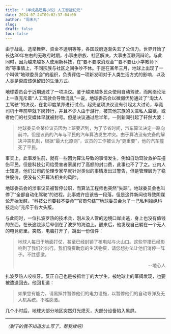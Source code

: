 ```yaml
---
title: "（半成品短篇小说）人工智能纪元"
date: 2024-07-24T09:02:37-04:00
author: "周未凡"
slug:
draft: false
toc: false
---
```

<p>由于战乱、选举舞弊、资金不透明等等，各国政府逐渐失去了公信力。世界开始了长达30年左右的无政府时期，小事由宗族、社区解决，大事由互联网辩论。与此同时，因为越来越多人使用新科技，在“要不要取消现金”“要不要让小学教师下岗”等事情上，不同宗族与社区之间争吵不休。于是在某年三月，地球上出现了一个叫做“地球委员会”的组织，负责评估一项新发明对于人类生活方式的影响，以及人类是否应该保留旧的生活方式。</p>

<p>地球委员会于近期通过了一项决议。鉴于越来越多民众使用自动驾驶，而网络论坛上一直充斥着“人工驾驶会导致混乱”一说，地球委员会以微弱优势通过了“淘汰人工驾驶”的决议，在北印度某邦进行试点。起先这项决议没有引起太大讨论，毕竟司机十年前早就下岗转行，并且不少人由于游行，被其他宗族的关进私人监狱，或者他们的社交媒体早就被封号。但是决议通过后半年，一则新闻引起了轩然大波：</p>

<p><blockquote>地球委员会某位议员因为上班要迟到，为了节省时间，汽车算法决定一路向前冲。但是议员的汽车与平民的汽车算法发生冲突。由于算法没有完备的解决冲突机制，根据“最大化原则”，议员的工作被认为“更重要”，他的汽车撞死了平民。</blockquote></p>

<p>事实上，此事发生前，就有一些因为算法导致的事情发生，例如自动驾驶救护车撞伤平民，但是科技公司给受害者家属付了高额的封口费，此事也不了了之。业内人士知道，他们公司的伦理专家早就针对类似的事情发出过警告，但是管理层为了稳住股价，便没有公开算法相关的风险。</p>

<p>地球委员会的涉事议员被暂停公职，而算法工程师也突然“失踪”。地球委员会也叫停了“全部自动化驾驶”的进程。此事或许应该告一段落，但是这件新闻也导致阴谋论开始发酵。“科技公司要钱不要命”“官商勾结”“地球委员会为了一己私利操纵科技走向”充斥于各大头版。</p>
 
<p>与此同时，一位扎波罗热的技术兵，刚从没人管的边境口岸出逃，身上也没有值钱的东西，在长途跋涉后晕倒在了波罗的海边上。醒来后，他发现自己躺在一个无人的电竞房里。突然，电脑打开了，跳出一份信件：</p>

<p><blockquote>地球人每日于地面打仗，甚至已经封锁了核电站与火山口。这些举措已经影响到了我们的出行。我们将资助您的生活物资，请您想办法让他们消停一阵子。不胜感激。
<p style="text-align:right;">--地心人</p>
</blockquote></p>

<p>扎波罗热人咬咬牙。反正自己也是被抓壮丁的大学生，被地球上的军阀发现，也要被遣送回去。他回复道：</p>

<p><blockquote>如果您有能力，请黑掉并暂停他们的电力设施，以暂停他们的自动导弹及无人机系统。不胜感激。</blockquote><p>

<p>几个小时后，地球大部分地区突然灯光熄灭，大部分设备陷入黑屏。</p>

---------

<em>（剩下的我不知道怎么写了，帮我续吧）</em>